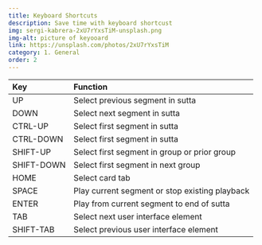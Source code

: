 ```yaml
---
title: Keyboard Shortcuts
description: Save time with keyboard shortcust
img: sergi-kabrera-2xU7rYxsTiM-unsplash.png
img-alt: picture of keyooard
link: https://unsplash.com/photos/2xU7rYxsTiM
category: 1. General
order: 2
---
```



| Key | Function |
| :---- | :---- |
| UP | Select previous segment in sutta
| DOWN | Select next segment in sutta
| CTRL-UP | Select first segment in sutta
| CTRL-DOWN | Select first segment in sutta
| SHIFT-UP | Select first segment in group or prior group
| SHIFT-DOWN | Select first segment in next group
| HOME | Select card tab
| SPACE | Play current segment or stop existing playback
| ENTER | Play from current segment to end of sutta 
| TAB | Select next user interface element
| SHIFT-TAB | Select previous user interface element

